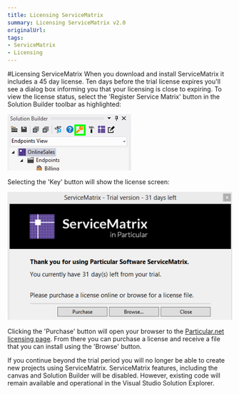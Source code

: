 ```yaml
---
title: Licensing ServiceMatrix
summary: Licensing ServiceMatrix v2.0
originalUrl: 
tags: 
- ServiceMatrix
- Licensing
---
```

#Licensing ServiceMatrix
When you download and install ServiceMatrix it includes a 45 day license.   Ten days before the trial license expires you'll see a dialog box informing you that your licensing is close to expiring. To view the license status, select the 'Register Service Matrix' button in the Solution Builder toolbar as highlighted:

![Solution Builder License Button](images/servicematrix-solutionbuilder-license.png)

Selecting the 'Key' button will show the license screen:

![ServiceMatrix License Window](images/servicematrix-licensewindow.png)
 
Clicking the 'Purchase' button will open your browser to the [Particular.net licensing page](http://particular.net/licensing?product=ServiceMatrix "Licensing Page for Particular.net").  From there you can purchase a license and receive a file that you can install using the 'Browse' button.  

If you continue beyond the trial period you will no longer be able to create new projects using ServiceMatrix.  ServiceMatrix features, including the canvas and Solution Builder will be disabled.   However, existing code will remain available and operational in the Visual Studio Solution Explorer. 



